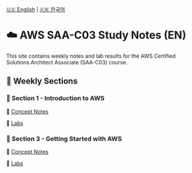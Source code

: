 [🇺🇸 English](./README.md) | [🇰🇷 한국어](./ko/README.md)

# ☁️ AWS SAA-C03 Study Notes (EN)

This site contains weekly notes and lab results for the AWS Certified Solutions Architect Associate (SAA-C03) course.

## 📅 Weekly Sections
<div class="section-list">

  <div class="section-card">
    <h3>📘 Section 1 - Introduction to AWS</h3>
    <p>📝 <a href="section1/notes.md">Concept Notes</a></p>
    <p>🧪 <a href="section1/labs.md">Labs</a></p>
  </div>

  <div class="section-card">
    <h3>📘 Section 3 - Getting Started with AWS</h3>
    <p>📝 <a href="section3/notes.md">Concept Notes</a></p>
    <p>🧪 <a href="section3/labs.md">Labs</a></p>
  </div>

</div>